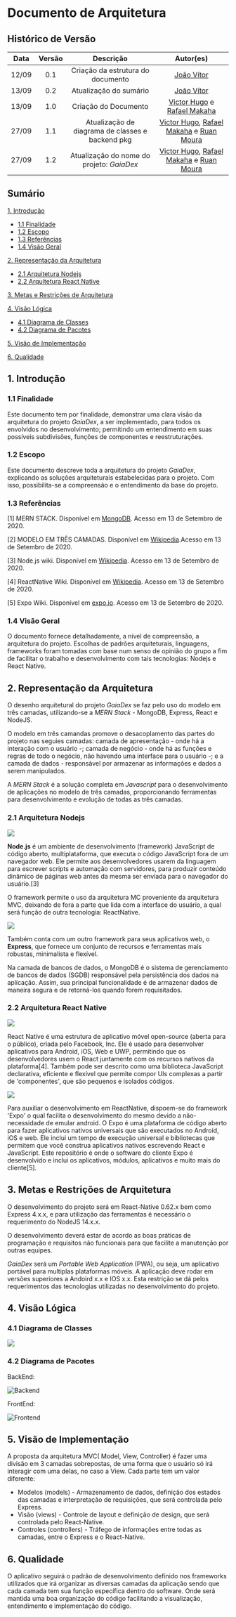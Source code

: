 # Documento de Arquitetura

## Histórico de Versão

| Data  | Versão | Descrição | Autor(es)                           |
| :-:   |  :-:   |    :-:    |    :-:                              |
| 12/09 |  0.1   |  Criação da estrutura do documento | [João Vítor](http://github.com/joaovitorml) |
| 13/09 |  0.2   | Atualização do sumário |  [João Vítor](http://github.com/joaovitorml)           |
| 13/09 |  1.0   | Criação do Documento | [Victor Hugo](http://github.com/V100K) e [Rafael Makaha](http://github.com/rafaelmakaha)
| 27/09 |  1.1   | Atualização de diagrama de classes e backend pkg | [Victor Hugo](http://github.com/V100K), [Rafael Makaha](http://github.com/rafaelmakaha) e [Ruan Moura](http://github.com/ruanmoura)
| 27/09 |  1.2   | Atualização do nome do projeto: *GaiaDex* | [Victor Hugo](http://github.com/V100K), [Rafael Makaha](http://github.com/rafaelmakaha) e [Ruan Moura](http://github.com/ruanmoura)


## Sumário

[1. Introdução](#1-introdução)

* [1.1 Finalidade](#11-finalidade)
* [1.2 Escopo](#12-escopo)
* [1.3 Referências](#13-referências)
* [1.4 Visão Geral](#14-visão-geral)


[2. Representação da Arquitetura](#2-representação-da-arquitetura)

* [2.1 Arquitetura Nodejs](#21-arquitetura-nodejs)
* [2.2 Arquitetura React Native](#22-arquitetura-react-native)

[3. Metas e Restrições de Arquitetura](#3-metas-e-restrições-de-arquitetura)

[4. Visão Lógica](#4-visão-lógica)

* [4.1 Diagrama de Classes](#41-diagrama-de-classes)
* [4.2 Diagrama de Pacotes](#42-diagrama-de-pacotes)

[5. Visão de Implementação](#5-visão-de-implementação)

[6. Qualidade](#6-qualidade)

## **1. Introdução**

### 1.1 Finalidade

Este documento tem por finalidade, demonstrar uma clara visão da arquitetura do projeto *GaiaDex*, a ser implementado, para todos os envolvidos no desenvolvimento; permitindo um entendimento em suas possíveis subdivisões, funções de componentes e reestruturações.

### 1.2 Escopo

Este documento descreve toda a arquitetura do projeto *GaiaDex*, explicando as soluções arquiteturais estabelecidas para o projeto. Com isso, possibilita-se a compreensão e o entendimento da base do projeto.

### 1.3 Referências

[1] MERN STACK. Disponível em [MongoDB](https://www.mongodb.com/mern-stack). Acesso em 13 de Setembro de 2020.

[2] MODELO EM TRÊS CAMADAS. Disponível em [Wikipedia](https://pt.wikipedia.org/wiki/Modelo_em_tr%C3%AAs_camadas).Acesso em 13 de Setembro de 2020.

[3] Node.js wiki. Disponível em [Wikipedia](https://en.wikipedia.org/wiki/Nodej). Acesso em 13 de Setembro de 2020.

[4] ReactNative Wiki. Disponível em [Wikipedia](https://en.wikipedia.org/wiki/React_Native). Acesso em 13 de Setembro de 2020.

[5] Expo Wiki. Disponível em [expo.io](https://docs.expo.io/). Acesso em 13 de Setembro de 2020.

### 1.4 Visão Geral

O documento fornece detalhadamente, a nível de compreensão, a arquitetura do projeto. Escolhas de padrões arquiteturais, linguagens, frameworks foram tomadas com base num senso de opinião do grupo a fim de facilitar o trabalho e desenvolvimento com tais tecnologias: Nodejs e React Native.

## **2. Representação da Arquitetura**

O desenho arquitetural do projeto *GaiaDex* se faz pelo uso do modelo em três camadas, utilizando-se a _MERN Stack_ - MongoDB, Express, React e NodeJS.

O modelo em três camandas promove o desacoplamento das partes do projeto nas seguies camadas: camada de apresentação - onde há a interação com o usuário -; camada de negócio - onde há as funções e regras de todo o negócio, não havendo uma interface para o usuário -; e a camada de dados - responsável por armazenar as informações e dados a serem manipulados.

A _MERN Stack_ é a solução completa em _Javascript_ para o desenvolvimento de aplicações no modelo de três camadas, proporcionando ferramentas para desenvolvimento e evolução de todas as três camadas.

### 2.1 Arquitetura Nodejs

![](img/Node.js_logo.svg)

**Node.js** é um ambiente de desenvolvimento (framework) JavaScript de código aberto, multiplataforma, que executa o código JavaScript fora de um navegador web. Ele permite aos desenvolvedores usarem da linguagem para escrever scripts e automação com servidores, para produzir conteúdo dinâmico de páginas web antes da mesma ser enviada para o navegador do usuário.[3]

O framework permite o uso da arquitetura MC proveniente da arquitetura MVC, deixando de fora a parte que lida com a interface do usuário, a qual será função de outra tecnologia: ReactNative.

![](img/express.png)

Também conta com um outro framework para seus aplicativos web, o **Express**, que fornece um conjunto de recursos e ferramentas mais robustas, minimalista e flexível.

Na camada de bancos de dados, o MongoDB é o sistema de gerenciamento de bancos de dados (SGDB) responsável pela persistência dos dados na aplicação. Assim, sua principal funcionalidade é de armazenar dados de maneira segura e de retorná-los quando forem requisitados.

### 2.2 Arquitetura React Native

![](img/react_native.png)

React Native é uma estrutura de aplicativo móvel open-source (aberta para o público), criada pelo Facebook, Inc. Ele é usado para desenvolver aplicativos para Android, iOS, Web e UWP, permitindo que os desenvolvedores usem o React juntamente com os recursos nativos da plataforma[4]. Também pode ser descrito como uma biblioteca JavaScript declarativa, eficiente e flexível que permite compor UIs complexas a partir de 'componentes', que são pequenos e isolados códigos.

![](img/expo.png)

Para auxiliar o desenvolvimento em ReactNative, dispoem-se do framework 'Expo' o qual facilita o desenvolvimento do mesmo devido a não-necessidade de emular android. O Expo é uma plataforma de código aberto para fazer aplicativos nativos universais que são executados no Android, iOS e web. Ele inclui um tempo de execução universal e bibliotecas que permitem que você construa aplicativos nativos escrevendo React e JavaScript. Este repositório é onde o software do cliente Expo é desenvolvido e inclui os aplicativos, módulos, aplicativos e muito mais do cliente[5].

## **3. Metas e Restrições de Arquitetura**

O desenvolvimento do projeto será em React-Native 0.62.x bem como Express 4.x.x, e para utilização das ferramentas é necessário o requerimento do NodeJS 14.x.x.

O desenvolvimento deverá estar de acordo as boas práticas de programação e requisitos não funcionais para que facilite a manutenção por outras equipes.

*GaiaDex* será um _Portable Web Application_ (PWA), ou seja, um aplicativo portável para multiplas plataformas móveis. A aplicação deve rodar em versões superiores a Andoird x.x e IOS x.x. Esta restrição se dá pelos requerimentos das tecnologias utilizadas no desenvolvimento do projeto.

## **4. Visão Lógica**

### 4.1 Diagrama de Classes

![](img/class_diagram.png)

### 4.2 Diagrama de Pacotes

BackEnd:

![Backend](img/pkg_back.png)

FrontEnd:

![Frontend](img/pkg_front.png)

## **5. Visão de Implementação**

A proposta da arquitetura MVC( Model, View, Controller) é fazer uma divisão em 3 camadas sobrepostas, de uma forma que o usuário só irá interagir com uma delas, no caso a View. Cada parte tem um valor diferente:

* Modelos (models) - Armazenamento de dados, definição dos estados das camadas e interpretação de requisições, que será controlada pelo Express.
* Visão (views) - Controle de layout e definição de design, que será controlada pelo React-Native.
* Controles (controllers) - Tráfego de informações entre todas as camadas, entre o Express e o React-Native.

## **6. Qualidade**

O aplicativo seguirá o padrão de desenvolvimento definido nos frameworks utilizados que irá organizar as diversas camadas da aplicação sendo que cada camada tem sua função específica dentro do software. Onde será mantida uma boa organização do código facilitando a visualização, entendimento e implementação do código.